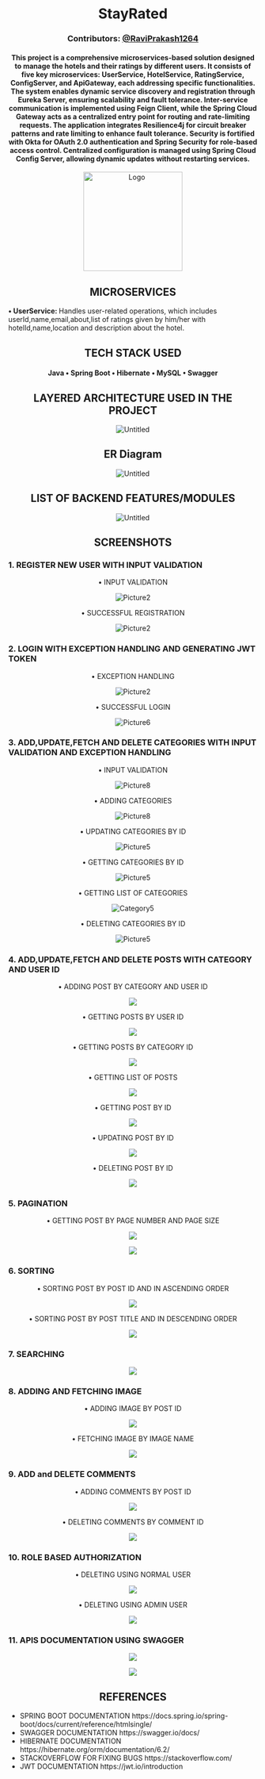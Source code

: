 <h1 align="center" style="">StayRated</h1>
<h3 align="center" style="">Contributors: <a href="https://github.com/RaviPrakash1264">@RaviPrakash1264</a></h3>
<h4 align="center">This project is a comprehensive microservices-based solution designed to manage the hotels and their ratings
by different users. It consists of five key microservices: UserService, HotelService, RatingService, ConfigServer,
and ApiGateway, each addressing specific functionalities. The system enables dynamic service discovery and registration 
through Eureka Server, ensuring scalability and fault tolerance. Inter-service communication is implemented using Feign Client,
while the Spring Cloud Gateway acts as a centralized entry point for routing and rate-limiting requests. The application 
integrates Resilience4j for circuit breaker patterns and rate limiting to enhance fault tolerance. Security is fortified with
Okta for OAuth 2.0 authentication and Spring Security for role-based access control. Centralized configuration is managed using
Spring Cloud Config Server, allowing dynamic updates without restarting services.   
</h4>
<p align="center">
<img src="https://i.ibb.co/BfMRqS2/DALL-E-2024-12-29-20-12-40-A-fun-and-cartoonish-logo-for-a-hotel-and-rating-management-system-The-de.webp" alt="Logo" height="200" width="200">
</p>
<h2 align="center">MICROSERVICES</h2>
<p><strong>• UserService: </strong>Handles user-related operations, which includes
userId,name,email,about,list of ratings given by him/her with hotelId,name,location
and description about the hotel.</p>




<h2 align="center">TECH STACK USED</h2>
<h4 align="center">
Java • Spring Boot • Hibernate • MySQL • Swagger
</h4>
<h2 align="center">LAYERED ARCHITECTURE USED IN THE PROJECT</h2>
<p align="center">
<img src="https://i.ibb.co/fNLwL2y/Layered-Architecture.jpg" alt="Untitled" border="0">
</p>
<h2 align="center">ER Diagram</h2>
<p align="center">
<img src="https://i.ibb.co/4TNyTWj/ER-Diagram.jpg" alt="Untitled" border="0">
</p>
<h2 align="center">LIST OF BACKEND FEATURES/MODULES</h2>
<p align="center">
<img src="https://i.ibb.co/zb5FNVP/Backend-modules.jpg" alt="Untitled" border="0">
</p>
<h2 align="center">SCREENSHOTS</h2>
<h3>1. REGISTER NEW USER WITH INPUT VALIDATION</h3>

<p align="center">
• INPUT VALIDATION
</p>
<p align="center">
<img src="https://i.ibb.co/rG37cjP/Register.jpg" alt="Picture2" border="0">
</p>
<p align="center">
• SUCCESSFUL REGISTRATION 
</p>
<p align="center">
<img src="https://i.ibb.co/820Vq7D/Register2.jpg" alt="Picture2" border="0">
</p>
<h3>2. LOGIN WITH EXCEPTION HANDLING AND GENERATING JWT TOKEN</h3>

<p align="center">
• EXCEPTION HANDLING
</p>
<p align="center">
<img src="https://i.ibb.co/DQPMYCW/login1.jpg" alt="Picture2" border="0">
</p>
<p align="center">
• SUCCESSFUL LOGIN
</p>
<p align="center">
<img src="https://i.ibb.co/Jdgq0tt/login2.jpg" alt="Picture6" border="0">
</p>
<h3>3. ADD,UPDATE,FETCH AND DELETE CATEGORIES WITH INPUT VALIDATION AND EXCEPTION HANDLING</h3>

<p align="center">
• INPUT VALIDATION
</p>
<p align="center">
<img src="https://i.ibb.co/5MHBQCD/Category1.jpg" alt="Picture8" border="0">
</p>
<p align="center">
• ADDING CATEGORIES
</p>
<p align="center">
<img src="https://i.ibb.co/BPtmVTb/Category2.jpg" alt="Picture8" border="0">
</p>
<p align="center">
• UPDATING CATEGORIES BY ID
</p>
<p align="center">
<img src="https://i.ibb.co/MhqxZKw/Category3.jpg" alt="Picture5" border="0">
</p>
<p align="center">
• GETTING CATEGORIES BY ID
</p>
<p align="center">
<img src="https://i.ibb.co/W2gnbRr/Category4.jpg" alt="Picture5" border="0">
</p>
<p align="center">
• GETTING LIST OF CATEGORIES
</p>
<p align="center">
<img src="https://i.ibb.co/mRBkHzT/Category5.jpg" alt="Category5" alt="Picture5" border="0">
</p>
<p align="center">
• DELETING CATEGORIES BY ID
</p>
<p align="center">
<img src="https://i.ibb.co/4gcd7vT/Category6.jpg" alt="Picture5" border="0">
</p>
<h3>4. ADD,UPDATE,FETCH AND DELETE POSTS WITH CATEGORY AND USER ID</h3>

<p align="center">
• ADDING POST BY CATEGORY AND USER ID
</p>
<p align="center">
<img src="https://i.ibb.co/g9H2f0k/post1.jpg" border="0">
</p>
<p align="center">
• GETTING POSTS BY USER ID
</p>
<p align="center">
<img src="https://i.ibb.co/19B43QF/post2.jpg" border="0">
</p>
<p align="center">
• GETTING POSTS BY CATEGORY ID
</p>
<p align="center">
<img src="https://i.ibb.co/Xx0qb8s/post3.jpg" border="0">
</p>
<p align="center">
• GETTING LIST OF POSTS
</p>
<p align="center">
<img src="https://i.ibb.co/yVhcQHy/post4.jpg" border="0">
</p>
<p align="center">
• GETTING POST BY ID
</p>
<p align="center">
<img src="https://i.ibb.co/stnjy0p/post5.jpg" border="0">
</p>
<p align="center">
• UPDATING POST BY ID
</p>
<p align="center">
<img src="https://i.ibb.co/VDrW4hV/post6.jpg" border="0">
</p>
<p align="center">
• DELETING POST BY ID
</p>
<p align="center">
<img src="https://i.ibb.co/LSBnbK1/post7.jpg" border="0">
</p>
<h3>5. PAGINATION</h3>

<p align="center">
• GETTING POST BY PAGE NUMBER AND PAGE SIZE
</p>
<p align="center">
<img src="https://i.ibb.co/gPbySLF/pagination1.jpg" border="0">
</p>

<p align="center">
<img src="https://i.ibb.co/1fB1WfL/pagination2.jpg" border="0">
</p>
<h3>6. SORTING</h3>

<p align="center">
• SORTING POST BY POST ID AND IN ASCENDING ORDER
</p>
<p align="center">
<img src="https://i.ibb.co/MctPftz/sorting1.jpg" border="0">
</p>
<p align="center">
• SORTING POST BY POST TITLE AND IN DESCENDING ORDER
</p>
<p align="center">
<img src="https://i.ibb.co/Qk6S8dR/sorting2.jpg" border="0">
</p>
<h3>7. SEARCHING</h3>

<p align="center">
<img src="https://i.ibb.co/Jq6Zy2G/search1.jpg" border="0">
</p>
<h3>8. ADDING AND FETCHING IMAGE</h3>

<p align="center">
• ADDING IMAGE BY POST ID
</p>
<p align="center">
<img src="https://i.ibb.co/ZWXXVdd/image1.jpg" border="0">
</p>
<p align="center">
• FETCHING IMAGE BY IMAGE NAME
</p>
<p align="center">
<img src="https://i.ibb.co/yQ30LgQ/image2.jpg" border="0">
</p>
<h3>9. ADD and DELETE COMMENTS</h3>

<p align="center">
• ADDING COMMENTS BY POST ID
</p>
<p align="center">
<img src="https://i.ibb.co/4KMnMDG/comment1.jpg" border="0">
</p>
<p align="center">
• DELETING COMMENTS BY COMMENT ID
</p>
<p align="center">
<img src="https://i.ibb.co/bPx2QC0/comment2.jpg" border="0">
</p>
<h3>10. ROLE BASED AUTHORIZATION</h3>

<p align="center">
• DELETING USING NORMAL USER
</p>
<p align="center">
<img src="https://i.ibb.co/8xn9WJT/role-based1.jpg" border="0">
</p>
<p align="center">
• DELETING USING ADMIN USER
</p>
<p align="center">
<img src="https://i.ibb.co/QfDXL7J/role-based2.jpg" border="0">
</p>
<h3>11. APIS DOCUMENTATION USING SWAGGER</h3>

<p align="center">
<img src="https://i.ibb.co/R9BPmC4/swagger1.jpg" border="0">
</p>
<p align="center">
<img src="https://i.ibb.co/bvPSQPd/swagger2.jpg" border="0">
</p>

<h2 align="center">REFERENCES</h2>

<ul>
<li>
SPRING BOOT DOCUMENTATION
https://docs.spring.io/spring-boot/docs/current/reference/htmlsingle/
</li>
<li>
SWAGGER DOCUMENTATION
https://swagger.io/docs/
</li>
 <li>
HIBERNATE DOCUMENTATION
https://hibernate.org/orm/documentation/6.2/
</li>
<li>
STACKOVERFLOW FOR FIXING BUGS
https://stackoverflow.com/
</li>
<li>
JWT DOCUMENTATION
https://jwt.io/introduction
</li>
</ul>